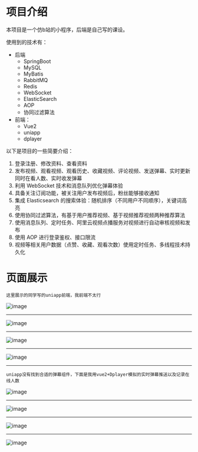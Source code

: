 # 项目介绍

本项目是一个仿b站的小程序，后端是自己写的课设。

使用到的技术有：
* 后端
  * SpringBoot
  * MySQL
  * MyBatis
  * RabbitMQ
  * Redis
  * WebSocket
  * ElasticSearch
  * AOP
  * 协同过滤算法
* 前端：
  * Vue2
  * uniapp
  * dplayer

以下是项目的一些简要介绍：
1. 登录注册、修改资料、查看资料
2. 发布视频、观看视频、观看历史、收藏视频、评论视频、发送弹幕、实时更新同时在看人数、实时收发弹幕
3. 利用 WebSocket 技术和消息队列优化弹幕体验
4. 具备关注订阅功能，被关注用户发布视频后，粉丝能够接收通知
5. 集成 Elasticsearch 的搜索体验：随机排序（不同用户不同顺序），关键词高亮
6. 使用协同过滤算法，有基于用户推荐视频、基于视频推荐视频两种推荐算法
7. 使用消息队列、定时任务、阿里云视频点播服务对视频进行自动审核视频和发布
8. 使用 AOP 进行登录鉴权、接口限流
9. 视频等相关用户数据（点赞、收藏、观看次数）使用定时任务、多线程技术持久化

# 页面展示

```text
这里展示的同学写的uniapp前端，我前端不太行
```
![image](https://github.com/heshixing/hbbili/assets/102710734/71d53149-97cc-4cbc-8157-384ec0717c1a)

***

![image](https://github.com/heshixing/hbbili/assets/102710734/a7f6a1f6-3ad4-4634-8fd0-895ae933de42)


***

![image](https://github.com/heshixing/hbbili/assets/102710734/a0004210-415f-40db-97e7-0d15fe0ce2c0)


***

![image](https://github.com/heshixing/hbbili/assets/102710734/2e1b1c69-6ecf-4857-8ba8-9f9b49c972ae)


***
```text
uniapp没有找到合适的弹幕组件，下面是我用vue2+Dplayer模拟的实时弹幕推送以及记录在线人数
```

![image](https://github.com/heshixing/hbbili/assets/102710734/49a0ea26-264d-483a-995c-24a01dbd6152)


***

![image](https://github.com/heshixing/hbbili/assets/102710734/183ee35d-f2b1-4c94-9647-8cac8e68a0ab)


***

![image](https://github.com/heshixing/hbbili/assets/102710734/e3c8cd91-32a7-4a05-a1d4-1b39aba307ea)


***
![image](https://github.com/heshixing/hbbili/assets/102710734/4d6df7c4-91a4-4a71-8d0d-e21e90d64fb4)

